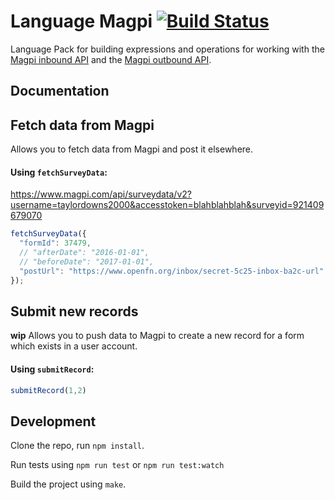 Language Magpi [![Build Status](https://travis-ci.org/OpenFn/language-magpi.svg?branch=master)](https://travis-ci.org/OpenFn/language-magpi)
==============

Language Pack for building expressions and operations for working with
the [Magpi inbound API](http://support.magpi.com/support/solutions/articles/4839-magpi-inbound-api) and the
[Magpi outbound API](http://support.magpi.com/support/solutions/articles/4865-magpi-outbound-api).

Documentation
-------------
## Fetch data from Magpi
Allows you to fetch data from Magpi and post it elsewhere.

#### Using `fetchSurveyData`:
https://www.magpi.com/api/surveydata/v2?username=taylordowns2000&accesstoken=blahblahblah&surveyid=921409679070
```js
fetchSurveyData({
  "formId": 37479,
  // "afterDate": "2016-01-01",
  // "beforeDate": "2017-01-01",
  "postUrl": "https://www.openfn.org/inbox/secret-5c25-inbox-ba2c-url"
});
```

## Submit new records
**wip**
Allows you to push data to Magpi to create a new record for a form which exists in a user account.

#### Using `submitRecord`:
```js
submitRecord(1,2)
```

Development
-----------

Clone the repo, run `npm install`.

Run tests using `npm run test` or `npm run test:watch`

Build the project using `make`.
